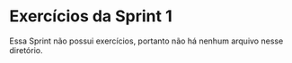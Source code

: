 # Exercícios da Sprint 1
Essa Sprint não possui exercícios, portanto não há nenhum arquivo nesse diretório.